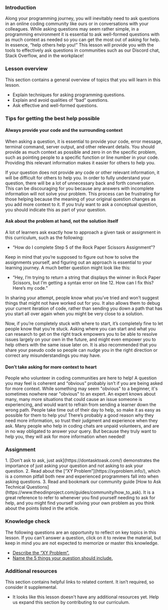 ### Introduction

Along your programming journey, you will inevitably need to ask questions in an online coding community like ours or in conversations with your colleagues. While asking questions may seem rather simple, in a programming environment it is essential to ask well-formed questions with as much context as needed so you can get the most out of asking for help. In essence, “help others help you!” This lesson will provide you with the tools to effectively ask questions in communities such as our Discord chat, Stack Overflow, and in the workplace!

### Lesson overview

This section contains a general overview of topics that you will learn in this lesson.

- Explain techniques for asking programming questions.
- Explain and avoid qualities of “bad” questions.
- Ask effective and well-formed questions.

### Tips for getting the best help possible

#### Always provide your code and the surrounding context

When asking a question, it is essential to provide your code, error message, terminal command, server output, and other relevant details. You should provide as much context as possible and zero in on the specific problem, such as pointing people to a specific function or line number in your code. Providing this relevant information makes it easier for others to help you.

If your question does not provide any code or other relevant information, it will be difficult for others to help you. In order to fully understand your question, there will be a lot of unnecessary back and forth conversation. This can be discouraging for you because any answers with incomplete information will not solve your problem. This process can be frustrating for those helping because the meaning of your original question changes as you add more context to it. If you truly want to ask a conceptual question, you should indicate this as part of your question.

#### Ask about the problem at hand, not the solution itself

A lot of learners ask exactly how to approach a given task or assignment in this curriculum, such as the following:

- “How do I complete Step 5 of the Rock Paper Scissors Assignment”?

Keep in mind that you’re supposed to figure out how to solve the assignments yourself, and figuring out an approach is essential to your learning journey. A much better question might look like this:

- “Hey, I’m trying to return a string that displays the winner in Rock Paper Scissors, but I’m getting a syntax error on line 12. How can I fix this? Here’s my code.”

In sharing your attempt, people know what you’ve tried and won’t suggest things that might not have worked out for you. It also allows them to debug your current iteration of code, rather than sending you down a path that has you start all over again when you might be very close to a solution.

Now, if you’re completely stuck with where to start, it’s completely fine to let people know that you’re stuck. Asking where you can start and what you can research to get on the right track empowers you to be able to resolve issues largely on your own in the future, and might even empower you to help others with the same issue later on. It is also recommended that you share your pseudo code so people can nudge you in the right direction or correct any misunderstandings you may have.

#### Don’t take asking for more context to heart

People who volunteer in coding communities are here to help! A question you may feel is coherent and “obvious” probably isn’t if you are being asked for more context. While something may seem "obvious" to a beginner, it's sometimes nowhere near "obvious" to an expert. An expert knows about many, many more situations that could cause an issue someone is experiencing, and would want to refrain from sending a learner down the wrong path. People take time out of their day to help, so make it as easy as possible for them to help you! There’s probably a good reason why they need more information, so trust their judgment and experience when they ask. Many people who help in coding chats are unpaid volunteers, and are in no way obligated to answer your query. But because they truly want to help you, they will ask for more information when needed!

### Assignment

<div class="lesson-content__panel" markdown="1">
1. [Don't ask to ask, just ask](https://dontasktoask.com/) demonstrates the importance of just asking your question and not asking to ask your question.
2. Read about the [“XY Problem”](https://xyproblem.info/), which is a common pitfall both new and experienced programmers fall into when asking questions.
3. Read and bookmark our community guide [How to Ask Technical Questions](https://www.theodinproject.com/guides/community/how_to_ask). It is a great reference to refer to whenever you find yourself needing to ask for help, and you might find yourself solving your own problem as you think about the points listed in the article.
</div>

### Knowledge check

The following questions are an opportunity to reflect on key topics in this lesson. If you can't answer a question, click on it to review the material, but keep in mind you are not expected to memorize or master this knowledge.

- [Describe the “XY Problem”.](https://xyproblem.info/)
- [Name the 5 things your question should include.](https://www.theodinproject.com/guides/community/how_to_ask)

### Additional resources

This section contains helpful links to related content. It isn’t required, so consider it supplemental.

- It looks like this lesson doesn't have any additional resources yet. Help us expand this section by contributing to our curriculum.
